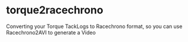 torque2racechrono
=================

Converting your Torque TackLogs to Racechrono format, so you can use Racechrono2AVI to generate a Video